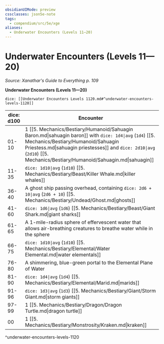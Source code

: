 ```yaml
---
obsidianUIMode: preview
cssclasses: json5e-note
tags:
  - compendium/src/5e/xge
aliases:
  - Underwater Encounters (Levels 11—20)
---
```

# Underwater Encounters (Levels 11—20)
*Source: Xanathar's Guide to Everything p. 109* 

**Underwater Encounters (Levels 11—20)**

`dice: [[Underwater Encounters Levels 1120.md#^underwater-encounters-levels-1120]]`

| dice: d100 | Encounter |
|------------|-----------|
| 01-10 | 1 [[5. Mechanics/Bestiary/Humanoid/Sahuagin Baron.md\|sahuagin baron]] with `dice: 1d4\|avg` (`1d4`) [[5. Mechanics/Bestiary/Humanoid/Sahuagin Priestess.md\|sahuagin priestesses]] and `dice: 2d10\|avg` (`2d10`) [[5. Mechanics/Bestiary/Humanoid/Sahuagin.md\|sahuagin]] |
| 11-35 | `dice: 1d10\|avg` (`1d10`) [[5. Mechanics/Bestiary/Beast/Killer Whale.md\|killer whales]] |
| 36-40 | A ghost ship passing overhead, containing `dice: 2d6 + 10\|avg` (`2d6 + 10`) [[5. Mechanics/Bestiary/Undead/Ghost.md\|ghosts]] |
| 41-60 | `dice: 1d6\|avg` (`1d6`) [[5. Mechanics/Bestiary/Beast/Giant Shark.md\|giant sharks]] |
| 61-65 | A 1-mile-radius sphere of effervescent water that allows air-breathing creatures to breathe water while in the sphere |
| 66-75 | `dice: 1d10\|avg` (`1d10`) [[5. Mechanics/Bestiary/Elemental/Water Elemental.md\|water elementals]] |
| 76-80 | A shimmering, blue-green portal to the Elemental Plane of Water |
| 81-90 | `dice: 1d4\|avg` (`1d4`) [[5. Mechanics/Bestiary/Elemental/Marid.md\|marids]] |
| 91-96 | `dice: 1d3\|avg` (`1d3`) [[5. Mechanics/Bestiary/Giant/Storm Giant.md\|storm giants]] |
| 97-99 | 1 [[5. Mechanics/Bestiary/Dragon/Dragon Turtle.md\|dragon turtle]] |
| 00 | 1 [[5. Mechanics/Bestiary/Monstrosity/Kraken.md\|kraken]] |
^underwater-encounters-levels-1120
